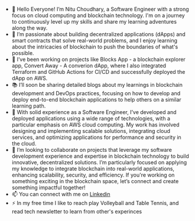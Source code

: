- 👋 Hello Everyone! I’m Nitu Choudhary, a Software Engineer with a strong focus on cloud computing and blockchain technology. I'm on a journey to continuously level up my skills and share my learning adventures along the way.
- 👀 I’m passionate about building decentralized applications (dApps) and smart contracts that solve real-world problems, and I enjoy learning about the intricacies of blockchain to push the boundaries of what's possible.
- 🌱 I’ve been working on projects like Blocks App - a blockchain explorer app, Convert Away - A converion dApp, where I also integrated Terraform and GitHub Actions for CI/CD and successfully deployed the dApp on AWS.
- 📚 I’ll soon be sharing detailed blogs about my learnings in blockchain development and DevOps practices, focusing on how to develop and deploy end-to-end blockchain applications to help others on a similar learning path.
- 💼 With solid experience as a Software Engineer, I’ve developed and deployed applications using a wide range of technologies, with a particular emphasis on AWS cloud computing. My work has involved designing and implementing scalable solutions, integrating cloud services, and optimizing applications for performance and security in the cloud.
- 💞️ I’m looking to collaborate on projects that leverage my software development experience and expertise in blockchain technology to build innovative, decentralized solutions. I’m particularly focused on applying my knowledge to integrate blockchain into real-world applications, enhancing scalability, security, and efficiency. If you're working on something exciting in the blockchain space, let’s connect and create something impactful together!
- 📫 You can connect with me on [Linkedin](https://www.linkedin.com/in/nitu-choudhary/)
- ⚡ In my free time I like to reach play Volleyball and Table Tennis, and read tech newsletter to learn from other's experinces

<!---
nitu-choudhary/nitu-choudhary is a ✨ special ✨ repository because its `README.md` (this file) appears on your GitHub profile.
You can click the Preview link to take a look at your changes.
--->
